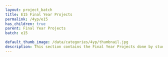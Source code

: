 ```yaml
---
layout: project_batch
title: E15 Final Year Projects
permalink: /4yp/e15
has_children: true
parent: Final Year Projects
batch: e15

default_thumb_image: /data/categories/4yp/thumbnail.jpg
description: This section contains the Final Year Projects done by students as a part of CO421 & CO 425 in their final year
---
```

